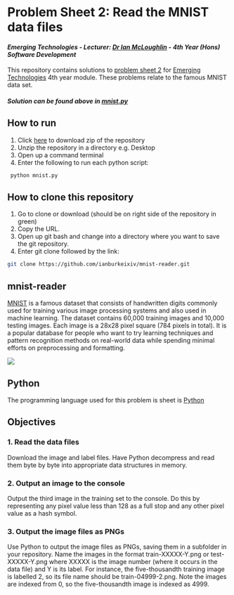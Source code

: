 # Problem Sheet 2: Read the MNIST data files
#### *Emerging Technologies - Lecturer: [Dr Ian McLoughlin](ianmcloughlin.github.io) - 4th Year (Hons) Software Development*
This repository contains solutions to [problem sheet 2](https://emerging-technologies.github.io/problems/mnist.html) for [Emerging Technologies](https://emerging-technologies.github.io/) 4th year module. These problems relate to the famous MNIST data set.

#### **_Solution can be found above in [mnist.py](https://github.com/ianburkeixiv/mnist-reader/blob/master/mnist.py)_**

## How to run
1. Click [here](https://github.com/ianburkeixiv/mnist-reader/archive/master.zip) to download zip of the repository
2. Unzip the repository in a directory e.g. Desktop
3. Open up a command terminal 
4. Enter the following to run each python script:
```bash
 python mnist.py
```

## How to clone this repository
1. Go to clone or download (should be on right side of the repository in green)
2. Copy the URL.
3. Open up git bash and change into a directory where you want to save the git repository.
4. Enter git clone followed by the link: 
```bash
git clone https://github.com/ianburkeixiv/mnist-reader.git
```

## mnist-reader
[MNIST]( http://yann.lecun.com/exdb/mnist/) is a famous dataset that consists of handwritten digits commonly used for training various image processing systems and also used in machine learning. The dataset contains 60,000 training images and 10,000 testing images. Each image is a 28x28 pixel square (784 pixels in total).
It is a popular database for people who want to try learning techniques and pattern recognition methods on real-world data while spending minimal efforts on preprocessing and formatting. 

![](https://www.tensorflow.org/images/mnist_digits.png)

## Python
The programming language used for this problem is sheet is [Python](https://www.python.org/)


## Objectives
### 1. Read the data files
Download the image and label files. Have Python decompress and read them byte by byte into appropriate data structures in memory.
### 2. Output an image to the console
Output the third image in the training set to the console. Do this by representing any pixel value less than 128 as a full stop and any other pixel value as a hash symbol.
### 3. Output the image files as PNGs
Use Python to output the image files as PNGs, saving them in a subfolder in your repository. Name the images in the format train-XXXXX-Y.png or test-XXXXX-Y.png where XXXXX is the image number (where it occurs in the data file) and Y is its label. For instance, the five-thousandth training image is labelled 2, so its file name should be train-04999-2.png. Note the images are indexed from 0, so the five-thousandth image is indexed as 4999. 

